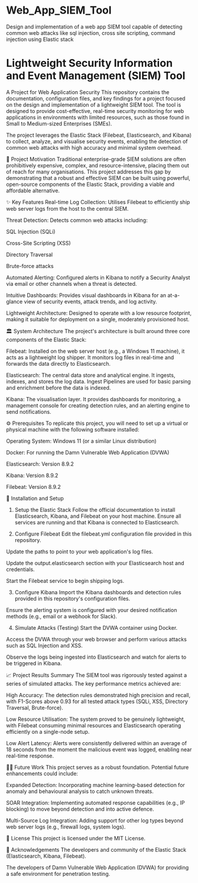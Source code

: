 # Web_App_SIEM_Tool
Design and implementation of a web app SIEM tool capable of detecting common web attacks like sql injection, cross site scripting, command injection using Elastic stack

# Lightweight Security Information and Event Management (SIEM) Tool
A Project for Web Application Security
This repository contains the documentation, configuration files, and key findings for a project focused on the design and implementation of a lightweight SIEM tool. The tool is designed to provide cost-effective, real-time security monitoring for web applications in environments with limited resources, such as those found in Small to Medium-sized Enterprises (SMEs).

The project leverages the Elastic Stack (Filebeat, Elasticsearch, and Kibana) to collect, analyze, and visualise security events, enabling the detection of common web attacks with high accuracy and minimal system overhead.

🚀 Project Motivation
Traditional enterprise-grade SIEM solutions are often prohibitively expensive, complex, and resource-intensive, placing them out of reach for many organisations. This project addresses this gap by demonstrating that a robust and effective SIEM can be built using powerful, open-source components of the Elastic Stack, providing a viable and affordable alternative.

✨ Key Features
Real-time Log Collection: Utilises Filebeat to efficiently ship web server logs from the host to the central SIEM.

Threat Detection: Detects common web attacks including:

SQL Injection (SQLi)

Cross-Site Scripting (XSS)

Directory Traversal

Brute-force attacks

Automated Alerting: Configured alerts in Kibana to notify a Security Analyst via email or other channels when a threat is detected.

Intuitive Dashboards: Provides visual dashboards in Kibana for an at-a-glance view of security events, attack trends, and log activity.

Lightweight Architecture: Designed to operate with a low resource footprint, making it suitable for deployment on a single, moderately provisioned host.

🏛️ System Architecture
The project's architecture is built around three core components of the Elastic Stack:

Filebeat: Installed on the web server host (e.g., a Windows 11 machine), it acts as a lightweight log shipper. It monitors log files in real-time and forwards the data directly to Elasticsearch.

Elasticsearch: The central data store and analytical engine. It ingests, indexes, and stores the log data. Ingest Pipelines are used for basic parsing and enrichment before the data is indexed.

Kibana: The visualisation layer. It provides dashboards for monitoring, a management console for creating detection rules, and an alerting engine to send notifications.

⚙️ Prerequisites
To replicate this project, you will need to set up a virtual or physical machine with the following software installed:

Operating System: Windows 11 (or a similar Linux distribution)

Docker: For running the Damn Vulnerable Web Application (DVWA)

Elasticsearch: Version 8.9.2

Kibana: Version 8.9.2

Filebeat: Version 8.9.2

🏁 Installation and Setup

1. Setup the Elastic Stack
Follow the official documentation to install Elasticsearch, Kibana, and Filebeat on your host machine. Ensure all services are running and that Kibana is connected to Elasticsearch.

2. Configure Filebeat
Edit the filebeat.yml configuration file provided in this repository.

Update the paths to point to your web application's log files.

Update the output.elasticsearch section with your Elasticsearch host and credentials.

Start the Filebeat service to begin shipping logs.

3. Configure Kibana
Import the Kibana dashboards and detection rules provided in this repository's configuration files.

Ensure the alerting system is configured with your desired notification methods (e.g., email or a webhook for Slack).

4. Simulate Attacks (Testing)
Start the DVWA container using Docker.

Access the DVWA through your web browser and perform various attacks such as SQL Injection and XSS.

Observe the logs being ingested into Elasticsearch and watch for alerts to be triggered in Kibana.

📈 Project Results Summary
The SIEM tool was rigorously tested against a series of simulated attacks. The key performance metrics achieved are:

High Accuracy: The detection rules demonstrated high precision and recall, with F1-Scores above 0.93 for all tested attack types (SQLi, XSS, Directory Traversal, Brute-force).

Low Resource Utilisation: The system proved to be genuinely lightweight, with Filebeat consuming minimal resources and Elasticsearch operating efficiently on a single-node setup.

Low Alert Latency: Alerts were consistently delivered within an average of 18 seconds from the moment the malicious event was logged, enabling near real-time response.

👨‍💻 Future Work
This project serves as a robust foundation. Potential future enhancements could include:

Expanded Detection: Incorporating machine learning-based detection for anomaly and behavioural analysis to catch unknown threats.

SOAR Integration: Implementing automated response capabilities (e.g., IP blocking) to move beyond detection and into active defence.

Multi-Source Log Integration: Adding support for other log types beyond web server logs (e.g., firewall logs, system logs).

📄 License
This project is licensed under the MIT License.

🙏 Acknowledgements
The developers and community of the Elastic Stack (Elasticsearch, Kibana, Filebeat).

The developers of Damn Vulnerable Web Application (DVWA) for providing a safe environment for penetration testing.
